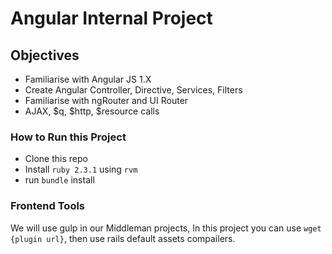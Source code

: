 # Angular Internal Project 

## Objectives 
- Familiarise with Angular JS 1.X 
- Create Angular Controller, Directive, Services, Filters
- Familiarise with ngRouter and UI Router 
- AJAX, $q, $http, $resource calls


### How to Run this Project 

- Clone this repo 
- Install `ruby 2.3.1` using `rvm`
- run `bundle` install 


### Frontend Tools

We will use gulp in our Middleman projects, In this project you can use `wget {plugin url}`, then use rails default assets compailers.  